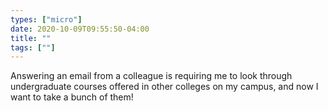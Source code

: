 ```yaml
---
types: ["micro"]
date: 2020-10-09T09:55:50-04:00
title: ""
tags: [""]
---
```

Answering an email from a colleague is requiring me to look through undergraduate courses offered in other colleges on my campus, and now I want to take a bunch of them!
